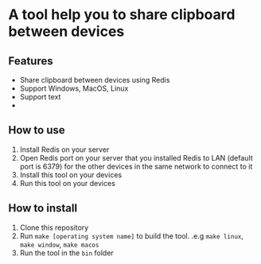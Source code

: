 # A tool help you to share clipboard between devices

## Features

- Share clipboard between devices using Redis
- Support Windows, MacOS, Linux
- Support text
-

## How to use

1. Install Redis on your server
2. Open Redis port on your server that you installed Redis to LAN (default port
   is 6379) for the other devices in the same network to connect to it
3. Install this tool on your devices
4. Run this tool on your devices

## How to install

1. Clone this repository
2. Run `make [operating system name]` to build the tool. .e.g `make linux`, `make
window`, `make macos`
3. Run the tool in the `bin` folder
